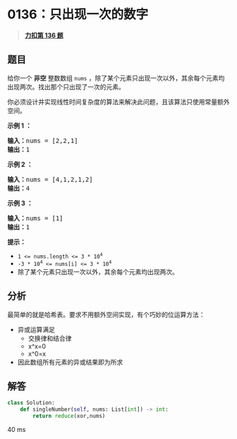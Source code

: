 # 0136：只出现一次的数字


> <u>**[力扣第 136 题](https://leetcode.cn/problems/single-number/)**</u>

## 题目

<p>给你一个 <strong>非空</strong> 整数数组 <code>nums</code> ，除了某个元素只出现一次以外，其余每个元素均出现两次。找出那个只出现了一次的元素。</p>

<p>你必须设计并实现线性时间复杂度的算法来解决此问题，且该算法只使用常量额外空间。</p>

<div class="original__bRMd">
<div>


<p><strong class="example">示例 1 ：</strong></p>

<pre>
<strong>输入：</strong>nums = [2,2,1]
<strong>输出：</strong>1
</pre>

<p><strong class="example">示例 2 ：</strong></p>

<pre>
<strong>输入：</strong>nums = [4,1,2,1,2]
<strong>输出：</strong>4
</pre>

<p><strong class="example">示例 3 ：</strong></p>

<pre>
<strong>输入：</strong>nums = [1]
<strong>输出：</strong>1
</pre>



<p><strong>提示：</strong></p>

<ul>
<li><code>1 &lt;= nums.length &lt;= 3 * 10<sup>4</sup></code></li>
<li><code>-3 * 10<sup>4</sup> &lt;= nums[i] &lt;= 3 * 10<sup>4</sup></code></li>
<li>除了某个元素只出现一次以外，其余每个元素均出现两次。</li>
</ul>
</div>
</div>


## 分析


最简单的就是哈希表。要求不用额外空间实现，有个巧妙的位运算方法：
- 异或运算满足
	- 交换律和结合律
	- x^x=0
	- x^0=x
- 因此数组所有元素的异或结果即为所求

## 解答

```python
class Solution:
    def singleNumber(self, nums: List[int]) -> int:
        return reduce(xor,nums)
```
40 ms

